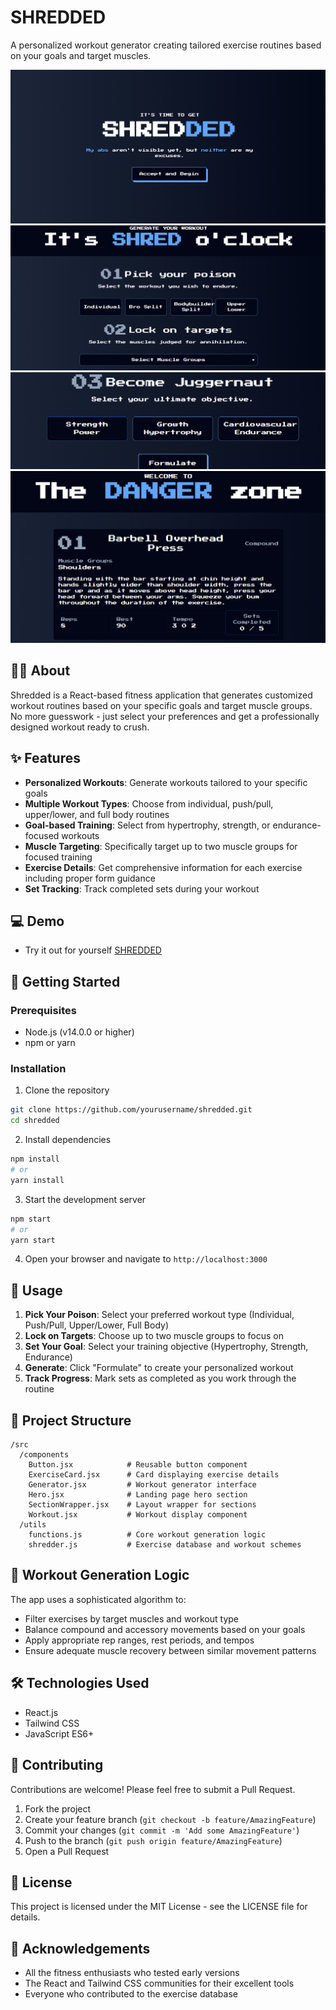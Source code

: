 # SHREDDED

A personalized workout generator creating tailored exercise routines based on your goals and target muscles.

![Shredded WebApp](finalpics/pic1.png) ![](finalpics/pic2.png)![](finalpics/pic3.png)![](finalpics/pic4.png)

## 🏋️‍♂️ About

Shredded is a React-based fitness application that generates customized workout routines based on your specific goals and target muscle groups. No more guesswork - just select your preferences and get a professionally designed workout ready to crush.

## ✨ Features

- **Personalized Workouts**: Generate workouts tailored to your specific goals
- **Multiple Workout Types**: Choose from individual, push/pull, upper/lower, and full body routines
- **Goal-based Training**: Select from hypertrophy, strength, or endurance-focused workouts
- **Muscle Targeting**: Specifically target up to two muscle groups for focused training
- **Exercise Details**: Get comprehensive information for each exercise including proper form guidance
- **Set Tracking**: Track completed sets during your workout

## 💻 Demo
- Try it out for yourself [SHREDDED](https://shredder-eight.vercel.app/)


## 🚀 Getting Started

### Prerequisites

- Node.js (v14.0.0 or higher)
- npm or yarn

### Installation

1. Clone the repository
```bash
git clone https://github.com/yourusername/shredded.git
cd shredded
```

2. Install dependencies
```bash
npm install
# or
yarn install
```

3. Start the development server
```bash
npm start
# or
yarn start
```

4. Open your browser and navigate to `http://localhost:3000`

## 🔧 Usage

1. **Pick Your Poison**: Select your preferred workout type (Individual, Push/Pull, Upper/Lower, Full Body)
2. **Lock on Targets**: Choose up to two muscle groups to focus on
3. **Set Your Goal**: Select your training objective (Hypertrophy, Strength, Endurance)
4. **Generate**: Click "Formulate" to create your personalized workout
5. **Track Progress**: Mark sets as completed as you work through the routine

## 🧩 Project Structure

```
/src
  /components
    Button.jsx            # Reusable button component
    ExerciseCard.jsx      # Card displaying exercise details
    Generator.jsx         # Workout generator interface
    Hero.jsx              # Landing page hero section
    SectionWrapper.jsx    # Layout wrapper for sections
    Workout.jsx           # Workout display component
  /utils
    functions.js          # Core workout generation logic
    shredder.js           # Exercise database and workout schemes
```

## 🔄 Workout Generation Logic

The app uses a sophisticated algorithm to:
- Filter exercises by target muscles and workout type
- Balance compound and accessory movements based on your goals
- Apply appropriate rep ranges, rest periods, and tempos
- Ensure adequate muscle recovery between similar movement patterns

## 🛠️ Technologies Used

- React.js
- Tailwind CSS
- JavaScript ES6+

## 🤝 Contributing

Contributions are welcome! Please feel free to submit a Pull Request.

1. Fork the project
2. Create your feature branch (`git checkout -b feature/AmazingFeature`)
3. Commit your changes (`git commit -m 'Add some AmazingFeature'`)
4. Push to the branch (`git push origin feature/AmazingFeature`)
5. Open a Pull Request

## 📝 License

This project is licensed under the MIT License - see the LICENSE file for details.

## 🙏 Acknowledgements

- All the fitness enthusiasts who tested early versions
- The React and Tailwind CSS communities for their excellent tools
- Everyone who contributed to the exercise database
